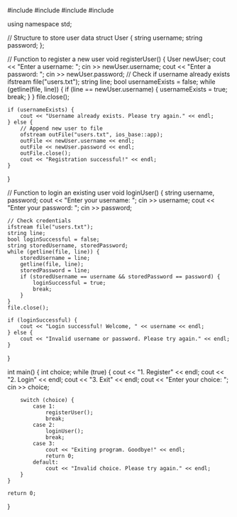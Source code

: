 #include <iostream>
#include <fstream>
#include <string>
#include <vector>

using namespace std;

// Structure to store user data
struct User {
    string username;
    string password;
};

// Function to register a new user
void registerUser() {
    User newUser;
    cout << "Enter a username: ";
    cin >> newUser.username;
    cout << "Enter a password: ";
    cin >> newUser.password;
    // Check if username already exists
    ifstream file("users.txt");
    string line;
    bool usernameExists = false;
    while (getline(file, line)) {
        if (line == newUser.username) {
            usernameExists = true;
            break;
        }
    }
    file.close();

    if (usernameExists) {
        cout << "Username already exists. Please try again." << endl;
    } else {
        // Append new user to file
        ofstream outFile("users.txt", ios_base::app);
        outFile << newUser.username << endl;
        outFile << newUser.password << endl;
        outFile.close();
        cout << "Registration successful!" << endl;
    }
}

// Function to login an existing user
void loginUser() {
    string username, password;
    cout << "Enter your username: ";
    cin >> username;
    cout << "Enter your password: ";
    cin >> password;

    // Check credentials
    ifstream file("users.txt");
    string line;
    bool loginSuccessful = false;
    string storedUsername, storedPassword;
    while (getline(file, line)) {
        storedUsername = line;
        getline(file, line);
        storedPassword = line;
        if (storedUsername == username && storedPassword == password) {
            loginSuccessful = true;
            break;
        }
    }
    file.close();

    if (loginSuccessful) {
        cout << "Login successful! Welcome, " << username << endl;
    } else {
        cout << "Invalid username or password. Please try again." << endl;
    }
}

int main() {
    int choice;
    while (true) {
        cout << "1. Register" << endl;
        cout << "2. Login" << endl;
        cout << "3. Exit" << endl;
        cout << "Enter your choice: ";
        cin >> choice;

        switch (choice) {
            case 1:
                registerUser();
                break;
            case 2:
                loginUser();
                break;
            case 3:
                cout << "Exiting program. Goodbye!" << endl;
                return 0;
            default:
                cout << "Invalid choice. Please try again." << endl;
        }
    }

    return 0;
}
